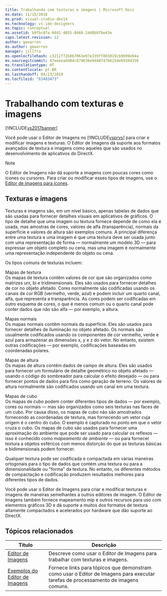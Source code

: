 ```yaml
---
title: Trabalhando com texturas e imagens | Microsoft Docs
ms.date: 11/15/2016
ms.prod: visual-studio-dev14
ms.technology: vs-ide-designers
ms.topic: conceptual
ms.assetid: b9fbc8fa-66d1-4055-8460-24d8b8fbe43e
caps.latest.revision: 12
author: gewarren
ms.author: gewarren
manager: jillfra
ms.openlocfilehash: c3211f72b867063e07e339ff803019cb9699e94a
ms.sourcegitcommit: 47eeeeadd84c879636e9d48747b615de69384356
ms.translationtype: HT
ms.contentlocale: pt-BR
ms.lasthandoff: 04/23/2019
ms.locfileid: "63403473"
---
```

# <a name="working-with-textures-and-images"></a>Trabalhando com texturas e imagens
[!INCLUDE[vs2017banner](../includes/vs2017banner.md)]

Você pode usar o Editor de Imagens no [!INCLUDE[vsprvs](../includes/vsprvs-md.md)] para criar e modificar imagens e texturas. O Editor de Imagens dá suporte aos formatos avançados de textura e imagens como aqueles que são usados no desenvolvimento de aplicativos do DirectX.  
  
> [!NOTE]
> O Editor de Imagens não dá suporte a imagens com poucas cores como ícones ou cursores. Para criar ou modificar esses tipos de imagens, use o [Editor de imagens para ícones](http://msdn.microsoft.com/library/586d2b8b-0348-4883-a85d-1ff0ddbf14dd).  
  
## <a name="textures-and-images"></a>Texturas e imagens  
 Texturas e imagens são, em um nível básico, apenas tabelas de dados que são usadas para fornecer detalhes visuais em aplicativos de gráficos. O tipo de detalhe que uma imagem ou textura fornece depende de como ela é usada, mas amostras de cores, valores de alfa (transparência), normais da superfície e valores de altura são exemplos comuns. A principal diferença entre uma textura e uma imagem é que uma textura deve ser usada junto com uma representação de forma — normalmente um modelo 3D — para expressar um objeto completo ou cena, mas uma imagem é normalmente uma representação independente do objeto ou cena.  
  
 Os tipos comuns de texturas incluem:  
  
 Mapas de textura  
 Os mapas de textura contêm valores de cor que são organizados como matrizes uni, bi e tridimensionais. Eles são usados para fornecer detalhes de cor no objeto afetado. Cores normalmente são codificadas usando os canais de cor RGB (vermelho, verde, azul) e podem incluir um quarto canal, alfa, que representa a transparência. As cores podem ser codificadas em outro esquema de cores, o que é menos comum ou o quarto canal pode conter dados que não são alfa — por exemplo, a altura.  
  
 Mapas normais  
 Os mapas normais contêm normais da superfície. Eles são usados para fornecer detalhes de iluminação no objeto afetado. Os normais são usualmente codificados usando os componentes de cor vermelho, verde e azul para armazenar as dimensões x, y e z do vetor. No entanto, existem outras codificações — por exemplo, codificações baseadas em coordenadas polares.  
  
 Mapas de altura  
 Os mapas de altura contêm dados de campo de altura. Eles são usados para fornecer um formulário de detalhe geométrico no objeto afetado — usando o código do sombreador para calcular o efeito desejado — ou para fornecer pontos de dados para fins como geração de terreno. Os valores de altura normalmente são codificados usando um canal em uma textura.  
  
 Mapas de cubo  
 Os mapas de cubo podem conter diferentes tipos de dados — por exemplo, cores ou normais — mas são organizados como seis texturas nas faces de um cubo. Por causa disso, os mapas de cubo não são amostrados fornecendo as coordenadas de textura, mas fornecendo um vetor cuja origem é o centro do cubo. O exemplo é capturado no ponto em que o vetor cruza o cubo. Os mapas de cubo são usados para fornecer uma aproximação do ambiente que pode ser usado para calcular os reflexos — isso é conhecido como *mapeamento de ambiente* — ou para fornecer textura a objetos esféricos com menos distorção do que as texturas básicas e bidimensionais podem fornecer.  
  
 Qualquer textura pode ser codificada e compactada em várias maneiras ortogonais para o tipo de dados que contém uma textura ou para a dimensionalidade ou "forma" da textura. No entanto, os diferentes métodos de compactação e codificação produzem resultados melhores para diferentes tipos de dados.  
  
 Você pode usar o Editor de Imagens para criar e modificar texturas e imagens de maneiras semelhantes a outros editores de imagem. O Editor de Imagens também fornece mapeamento mip e outros recursos para uso com elementos gráficos 3D e dá suporte a muitos dos formatos de textura altamente compactados e acelerados por hardware que dão suporte ao DirectX.  
  
## <a name="related-topics"></a>Tópicos relacionados  
  
|Título|Descrição|  
|-----------|-----------------|  
|[Editor de Imagens](../designers/image-editor.md)|Descreve como usar o Editor de Imagens para trabalhar com texturas e imagens.|  
|[Exemplos do Editor de Imagens](../designers/image-editor-examples.md)|Fornece links para tópicos que demonstram como usar o Editor de Imagens para executar tarefas de processamento de imagens comuns.|
